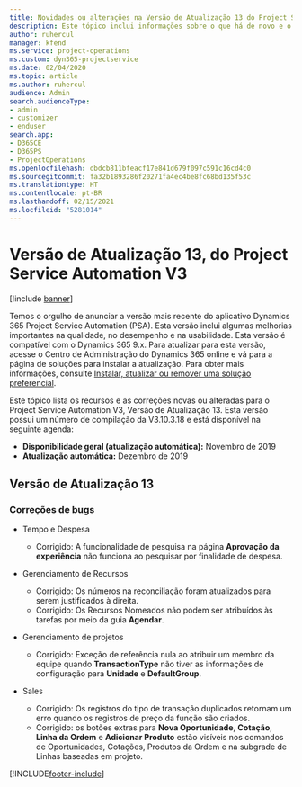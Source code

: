 ```yaml
---
title: Novidades ou alterações na Versão de Atualização 13 do Project Service Automation V3
description: Este tópico inclui informações sobre o que há de novo e o que foi alterado na Versão da Atualização 13 do Project Service Automation V3.
author: ruhercul
manager: kfend
ms.service: project-operations
ms.custom: dyn365-projectservice
ms.date: 02/04/2020
ms.topic: article
ms.author: ruhercul
audience: Admin
search.audienceType:
- admin
- customizer
- enduser
search.app:
- D365CE
- D365PS
- ProjectOperations
ms.openlocfilehash: dbdcb811bfeacf17e841d679f097c591c16cd4c0
ms.sourcegitcommit: fa32b1893286f20271fa4ec4be8fc68bd135f53c
ms.translationtype: HT
ms.contentlocale: pt-BR
ms.lasthandoff: 02/15/2021
ms.locfileid: "5281014"
---
```

# <a name="project-service-automation-update-release-13-v3"></a>Versão de Atualização 13, do Project Service Automation V3

[!include [banner](../includes/psa-now-project-operations.md)]

Temos o orgulho de anunciar a versão mais recente do aplicativo Dynamics 365 Project Service Automation (PSA). Esta versão inclui algumas melhorias importantes na qualidade, no desempenho e na usabilidade. Esta versão é compatível com o Dynamics 365 9.x. Para atualizar para esta versão, acesse o Centro de Administração do Dynamics 365 online e vá para a página de soluções para instalar a atualização. Para obter mais informações, consulte [Instalar, atualizar ou remover uma solução preferencial](https://docs.microsoft.com/power-platform/admin/install-remove-preferred-solution).

Este tópico lista os recursos e as correções novas ou alteradas para o Project Service Automation V3, Versão de Atualização 13. Esta versão possui um número de compilação da V3.10.3.18 e está disponível na seguinte agenda:

- **Disponibilidade geral (atualização automática):** Novembro de 2019
- **Atualização automática:** Dezembro de 2019


## <a name="update-release-13"></a>Versão de Atualização 13 

### <a name="bug-fixes"></a>Correções de bugs

- Tempo e Despesa

     - Corrigido: A funcionalidade de pesquisa na página **Aprovação da experiência** não funciona ao pesquisar por finalidade de despesa.

- Gerenciamento de Recursos

     - Corrigido: Os números na reconciliação foram atualizados para serem justificados à direita.
     - Corrigido: Os Recursos Nomeados não podem ser atribuídos às tarefas por meio da guia **Agendar**.

- Gerenciamento de projetos

     - Corrigido: Exceção de referência nula ao atribuir um membro da equipe quando **TransactionType** não tiver as informações de configuração para **Unidade** e **DefaultGroup**.

- Sales

     - Corrigido: Os registros do tipo de transação duplicados retornam um erro quando os registros de preço da função são criados.
     - Corrigido: os botões extras para **Nova Oportunidade**, **Cotação**, **Linha da Ordem** e **Adicionar Produto** estão visíveis nos comandos de Oportunidades, Cotações, Produtos da Ordem e na subgrade de Linhas baseadas em projeto.




[!INCLUDE[footer-include](../includes/footer-banner.md)]